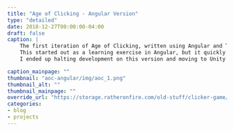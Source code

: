 ```yaml
---
title: "Age of Clicking - Angular Version"
type: "detailed"
date: 2018-12-27T00:00:00-04:00
draft: false
caption: |
    The first iteration of Age of Clicking, written using Angular and TypeScript.  
    This started out as a learning exercise in Angular, but it quickly grew out of proportion and I ultimately couldn't figure out how to maintain stable framerates for the kind of game I wanted this to be.  
    I ended up halting development on this version and moving to Unity instead after just under a year or so on this project.

caption_mainpage: ""
thumbnail: "aoc-angular/img/aoc_1.png"
thumbnail_alt: ""
thumbnail_mainpage: ""
override_url: "https://storage.ratheronfire.com/old-stuff/clicker-game/"
categories:
- blog
- projects
---
```


